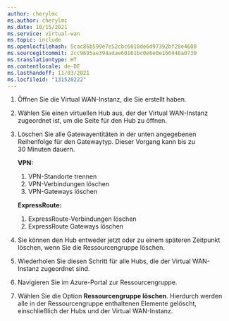 ```yaml
---
author: cherylmc
ms.author: cherylmc
ms.date: 10/15/2021
ms.service: virtual-wan
ms.topic: include
ms.openlocfilehash: 5cac86b599e7e52cbc6018de6d97392bf28e4608
ms.sourcegitcommit: 2cc9695ae394adae60161bc0e6e0e166440a0730
ms.translationtype: HT
ms.contentlocale: de-DE
ms.lasthandoff: 11/03/2021
ms.locfileid: "131520222"
---
```

1. Öffnen Sie die Virtual WAN-Instanz, die Sie erstellt haben.

1. Wählen Sie einen virtuellen Hub aus, der der Virtual WAN-Instanz zugeordnet ist, um die Seite für den Hub zu öffnen.

1. Löschen Sie alle Gatewayentitäten in der unten angegebenen Reihenfolge für den Gatewaytyp. Dieser Vorgang kann bis zu 30 Minuten dauern.

    **VPN:**  
   1. VPN-Standorte trennen  
   1. VPN-Verbindungen löschen  
   1. VPN-Gateways löschen  

    **ExpressRoute:**  
   1. ExpressRoute-Verbindungen löschen  
   1. ExpressRoute Gateways löschen  

1. Sie können den Hub entweder jetzt oder zu einem späteren Zeitpunkt löschen, wenn Sie die Ressourcengruppe löschen.

1. Wiederholen Sie diesen Schritt für alle Hubs, die der Virtual WAN-Instanz zugeordnet sind.

1. Navigieren Sie im Azure-Portal zur Ressourcengruppe.

1. Wählen Sie die Option **Ressourcengruppe löschen**. Hierdurch werden alle in der Ressourcengruppe enthaltenen Elemente gelöscht, einschließlich der Hubs und der Virtual WAN-Instanz.